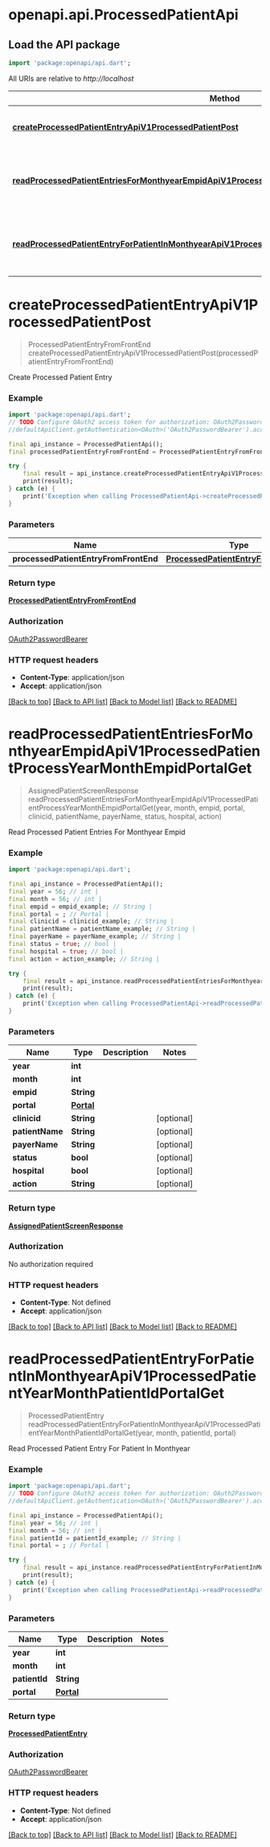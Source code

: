 # openapi.api.ProcessedPatientApi

## Load the API package
```dart
import 'package:openapi/api.dart';
```

All URIs are relative to *http://localhost*

Method | HTTP request | Description
------------- | ------------- | -------------
[**createProcessedPatientEntryApiV1ProcessedPatientPost**](ProcessedPatientApi.md#createprocessedpatiententryapiv1processedpatientpost) | **POST** /api/v1/processed-patient/ | Create Processed Patient Entry
[**readProcessedPatientEntriesForMonthyearEmpidApiV1ProcessedPatientProcessYearMonthEmpidPortalGet**](ProcessedPatientApi.md#readprocessedpatiententriesformonthyearempidapiv1processedpatientprocessyearmonthempidportalget) | **GET** /api/v1/processed-patient/process/{year}/{month}/{empid}/{portal} | Read Processed Patient Entries For Monthyear Empid
[**readProcessedPatientEntryForPatientInMonthyearApiV1ProcessedPatientYearMonthPatientIdPortalGet**](ProcessedPatientApi.md#readprocessedpatiententryforpatientinmonthyearapiv1processedpatientyearmonthpatientidportalget) | **GET** /api/v1/processed-patient/{year}/{month}/{patient_id}/{portal} | Read Processed Patient Entry For Patient In Monthyear


# **createProcessedPatientEntryApiV1ProcessedPatientPost**
> ProcessedPatientEntryFromFrontEnd createProcessedPatientEntryApiV1ProcessedPatientPost(processedPatientEntryFromFrontEnd)

Create Processed Patient Entry

### Example
```dart
import 'package:openapi/api.dart';
// TODO Configure OAuth2 access token for authorization: OAuth2PasswordBearer
//defaultApiClient.getAuthentication<OAuth>('OAuth2PasswordBearer').accessToken = 'YOUR_ACCESS_TOKEN';

final api_instance = ProcessedPatientApi();
final processedPatientEntryFromFrontEnd = ProcessedPatientEntryFromFrontEnd(); // ProcessedPatientEntryFromFrontEnd | 

try {
    final result = api_instance.createProcessedPatientEntryApiV1ProcessedPatientPost(processedPatientEntryFromFrontEnd);
    print(result);
} catch (e) {
    print('Exception when calling ProcessedPatientApi->createProcessedPatientEntryApiV1ProcessedPatientPost: $e\n');
}
```

### Parameters

Name | Type | Description  | Notes
------------- | ------------- | ------------- | -------------
 **processedPatientEntryFromFrontEnd** | [**ProcessedPatientEntryFromFrontEnd**](ProcessedPatientEntryFromFrontEnd.md)|  | 

### Return type

[**ProcessedPatientEntryFromFrontEnd**](ProcessedPatientEntryFromFrontEnd.md)

### Authorization

[OAuth2PasswordBearer](../README.md#OAuth2PasswordBearer)

### HTTP request headers

 - **Content-Type**: application/json
 - **Accept**: application/json

[[Back to top]](#) [[Back to API list]](../README.md#documentation-for-api-endpoints) [[Back to Model list]](../README.md#documentation-for-models) [[Back to README]](../README.md)

# **readProcessedPatientEntriesForMonthyearEmpidApiV1ProcessedPatientProcessYearMonthEmpidPortalGet**
> AssignedPatientScreenResponse readProcessedPatientEntriesForMonthyearEmpidApiV1ProcessedPatientProcessYearMonthEmpidPortalGet(year, month, empid, portal, clinicid, patientName, payerName, status, hospital, action)

Read Processed Patient Entries For Monthyear Empid

### Example
```dart
import 'package:openapi/api.dart';

final api_instance = ProcessedPatientApi();
final year = 56; // int | 
final month = 56; // int | 
final empid = empid_example; // String | 
final portal = ; // Portal | 
final clinicid = clinicid_example; // String | 
final patientName = patientName_example; // String | 
final payerName = payerName_example; // String | 
final status = true; // bool | 
final hospital = true; // bool | 
final action = action_example; // String | 

try {
    final result = api_instance.readProcessedPatientEntriesForMonthyearEmpidApiV1ProcessedPatientProcessYearMonthEmpidPortalGet(year, month, empid, portal, clinicid, patientName, payerName, status, hospital, action);
    print(result);
} catch (e) {
    print('Exception when calling ProcessedPatientApi->readProcessedPatientEntriesForMonthyearEmpidApiV1ProcessedPatientProcessYearMonthEmpidPortalGet: $e\n');
}
```

### Parameters

Name | Type | Description  | Notes
------------- | ------------- | ------------- | -------------
 **year** | **int**|  | 
 **month** | **int**|  | 
 **empid** | **String**|  | 
 **portal** | [**Portal**](.md)|  | 
 **clinicid** | **String**|  | [optional] 
 **patientName** | **String**|  | [optional] 
 **payerName** | **String**|  | [optional] 
 **status** | **bool**|  | [optional] 
 **hospital** | **bool**|  | [optional] 
 **action** | **String**|  | [optional] 

### Return type

[**AssignedPatientScreenResponse**](AssignedPatientScreenResponse.md)

### Authorization

No authorization required

### HTTP request headers

 - **Content-Type**: Not defined
 - **Accept**: application/json

[[Back to top]](#) [[Back to API list]](../README.md#documentation-for-api-endpoints) [[Back to Model list]](../README.md#documentation-for-models) [[Back to README]](../README.md)

# **readProcessedPatientEntryForPatientInMonthyearApiV1ProcessedPatientYearMonthPatientIdPortalGet**
> ProcessedPatientEntry readProcessedPatientEntryForPatientInMonthyearApiV1ProcessedPatientYearMonthPatientIdPortalGet(year, month, patientId, portal)

Read Processed Patient Entry For Patient In Monthyear

### Example
```dart
import 'package:openapi/api.dart';
// TODO Configure OAuth2 access token for authorization: OAuth2PasswordBearer
//defaultApiClient.getAuthentication<OAuth>('OAuth2PasswordBearer').accessToken = 'YOUR_ACCESS_TOKEN';

final api_instance = ProcessedPatientApi();
final year = 56; // int | 
final month = 56; // int | 
final patientId = patientId_example; // String | 
final portal = ; // Portal | 

try {
    final result = api_instance.readProcessedPatientEntryForPatientInMonthyearApiV1ProcessedPatientYearMonthPatientIdPortalGet(year, month, patientId, portal);
    print(result);
} catch (e) {
    print('Exception when calling ProcessedPatientApi->readProcessedPatientEntryForPatientInMonthyearApiV1ProcessedPatientYearMonthPatientIdPortalGet: $e\n');
}
```

### Parameters

Name | Type | Description  | Notes
------------- | ------------- | ------------- | -------------
 **year** | **int**|  | 
 **month** | **int**|  | 
 **patientId** | **String**|  | 
 **portal** | [**Portal**](.md)|  | 

### Return type

[**ProcessedPatientEntry**](ProcessedPatientEntry.md)

### Authorization

[OAuth2PasswordBearer](../README.md#OAuth2PasswordBearer)

### HTTP request headers

 - **Content-Type**: Not defined
 - **Accept**: application/json

[[Back to top]](#) [[Back to API list]](../README.md#documentation-for-api-endpoints) [[Back to Model list]](../README.md#documentation-for-models) [[Back to README]](../README.md)

